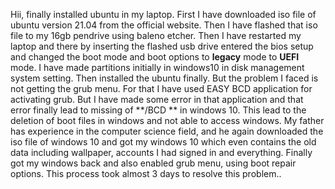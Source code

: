 Hii, finally installed ubuntu in my laptop.
First I have downloaded iso file of ubuntu version 21.04 from the official website. Then I have flashed that iso file to my 16gb pendrive using baleno etcher.
Then I have restarted my laptop and there by inserting the flashed usb drive entered the bios setup and changed the boot mode and boot options to **legacy** mode to **UEFI** mode.
I have made partitions initially in windows10 in disk management system setting. Then installed the ubuntu finally. But the problem I faced is not getting the grub menu.
For that I have used EASY BCD application for activating grub.
But I have made some error in that application and that error finally lead to missing of **/BCD ** in windows 10. This lead to the deletion of boot files in windows and not able to access windows.
My father has experience in the computer science field, and he again downloaded the iso file of windows 10 and got my windows 10 which even contains the old data including wallpaper, accounts I had signed in and everything.
Finally got my windows back and also enabled grub menu, using boot repair options.
This process took almost 3 days to resolve this problem..
